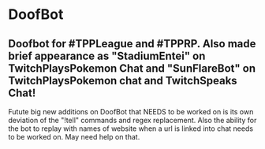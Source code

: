 DoofBot
=======

Doofbot for #TPPLeague and #TPPRP. Also made brief appearance as "StadiumEntei" on TwitchPlaysPokemon Chat and "SunFlareBot" on TwitchPlaysPokemon chat and TwitchSpeaks Chat!
--------
Futute big new additions on DoofBot that NEEDS to be worked on is its own deviation of the "!tell" commands and regex replacement. Also the ability for the bot to replay with names of website when a url is linked into chat needs to be worked on. May need help on that.
